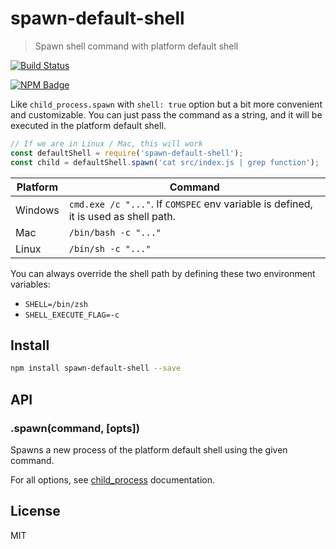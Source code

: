 # spawn-default-shell

> Spawn shell command with platform default shell

[![Build Status](https://travis-ci.org/kimmobrunfeldt/spawn-default-shell.svg?branch=master)](https://travis-ci.org/kimmobrunfeldt/spawn-default-shell)

[![NPM Badge](https://nodei.co/npm/spawn-default-shell.png?downloads=true)](https://www.npmjs.com/package/spawn-default-shell)

Like `child_process.spawn` with `shell: true` option but a bit more
convenient and customizable. You can just pass the command as a string, 
and it will be executed in the platform default shell.

```js
// If we are in Linux / Mac, this will work
const defaultShell = require('spawn-default-shell');
const child = defaultShell.spawn('cat src/index.js | grep function');
```

Platform | Command
---------|----------
Windows  | `cmd.exe /c "..."`. If `COMSPEC` env variable is defined, it is used as shell path.
Mac      | `/bin/bash -c "..."`
Linux    | `/bin/sh -c "..."`

You can always override the shell path by defining these two environment variables:

* `SHELL=/bin/zsh`
* `SHELL_EXECUTE_FLAG=-c`

## Install

```bash
npm install spawn-default-shell --save
```

## API

### .spawn(command, [opts])

Spawns a new process of the platform default shell using the given command.

For all options, see [child_process](https://nodejs.org/api/child_process.html#child_process_child_process_spawn_command_args_options)
documentation.

## License

MIT
